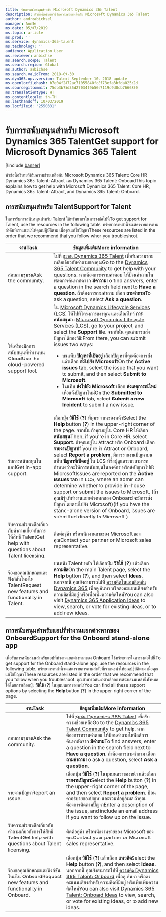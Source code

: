 ```yaml
---
title: รับการสนับสนุนสำหรับ Microsoft Dynamics 365 Talent
description: หัวข้อนี้อธิบายวิธีรับความช่วยเหลือกับ Microsoft Dynamics 365 Talent
author: andreabichsel
manager: AnnBe
ms.date: 05/07/2019
ms.topic: article
ms.prod: ''
ms.service: dynamics-365-talent
ms.technology: ''
audience: Application User
ms.reviewer: anbichse
ms.search.scope: Talent
ms.search.region: Global
ms.author: anbichse
ms.search.validFrom: 2018-09-30
ms.dyn365.ops.version: Talent September 10, 2018 update
ms.openlocfilehash: b7e04f2872ac71055840fc8f73efa3bfda025c2d
ms.sourcegitcommit: 75db3b75d35d27034f9b56e7119c9d0cb7666830
ms.translationtype: HT
ms.contentlocale: th-TH
ms.lasthandoff: 10/03/2019
ms.locfileid: "2550331"
---
```

# <a name="get-support-for-microsoft-dynamics-365-talent"></a><span data-ttu-id="3ffd5-103">รับการสนับสนุนสำหรับ Microsoft Dynamics 365 Talent</span><span class="sxs-lookup"><span data-stu-id="3ffd5-103">Get support for Microsoft Dynamics 365 Talent</span></span>

[!include [banner](includes/banner.md)]

<span data-ttu-id="3ffd5-104">หัวข้อนี้อธิบายวิธีรับความช่วยเหลือกับ Microsoft Dynamics 365 Talent: Core HR Dynamics 365 Talent: Attract และ Dynamics 365 Talent: Onboard</span><span class="sxs-lookup"><span data-stu-id="3ffd5-104">This topic explains how to get help with Microsoft Dynamics 365 Talent: Core HR, Dynamics 365 Talent: Attract, and Dynamics 365 Talent: Onboard.</span></span>

## <a name="support-for-talent"></a><span data-ttu-id="3ffd5-105">การสนับสนุนสำหรับ Talent</span><span class="sxs-lookup"><span data-stu-id="3ffd5-105">Support for Talent</span></span>

<span data-ttu-id="3ffd5-106">ในการรับการสนับสนุนสำหรับ Talent ใช้ทรัพยากรในตารางต่อไปนี้</span><span class="sxs-lookup"><span data-stu-id="3ffd5-106">To get support for Talent, use the resources in the following table.</span></span> <span data-ttu-id="3ffd5-107">ทรัพยากรเหล่านี้จะแสดงรายการตามลำดับที่เราแนะนำให้คุณปฏิบัติตาม เมื่อคุณแก้ไขปัญหา</span><span class="sxs-lookup"><span data-stu-id="3ffd5-107">These resources are listed in the order that we recommend that you follow when you troubleshoot.</span></span>

| <span data-ttu-id="3ffd5-108">งาน</span><span class="sxs-lookup"><span data-stu-id="3ffd5-108">Task</span></span> | <span data-ttu-id="3ffd5-109">ข้อมูลเพิ่มเติม</span><span class="sxs-lookup"><span data-stu-id="3ffd5-109">More information</span></span> |
|------|------------------|
| <span data-ttu-id="3ffd5-110">สอบถามชุมชน</span><span class="sxs-lookup"><span data-stu-id="3ffd5-110">Ask the community.</span></span> | <span data-ttu-id="3ffd5-111">ไปที่ [ชุมชน Dynamics 365 Talent](https://community.dynamics.com/365/talent) เพื่อรับความช่วยเหลือเกี่ยวกับคำถามของคุณ</span><span class="sxs-lookup"><span data-stu-id="3ffd5-111">Go to the [Dynamics 365 Talent Community](https://community.dynamics.com/365/talent) to get help with your questions.</span></span> <span data-ttu-id="3ffd5-112">หากต้องการทราบคำตอบ ให้ป้อนคำถามในฟิลด์การค้นหาถัดจาก **มีคำถาม**</span><span class="sxs-lookup"><span data-stu-id="3ffd5-112">To find answers, enter a question in the search field next to **Have a question**.</span></span> <span data-ttu-id="3ffd5-113">ถ้าต้องการถามคำถาม เลือก **ถามคำถาม**</span><span class="sxs-lookup"><span data-stu-id="3ffd5-113">To ask a question, select **Ask a question**.</span></span> |
| <span data-ttu-id="3ffd5-114">ใช้เครื่องมือการสนับสนุนที่ทำงานบน Cloud</span><span class="sxs-lookup"><span data-stu-id="3ffd5-114">Use the cloud-powered support tool.</span></span> | <span data-ttu-id="3ffd5-115">ใน [Microsoft Dynamics Lifecycle Services (LCS)](https://lcs.dynamics.com/) ให้ไปที่โครงการของคุณ และเลือกไทล์ **การสนับสนุน**</span><span class="sxs-lookup"><span data-stu-id="3ffd5-115">In [Microsoft Dynamics Lifecycle Services (LCS)](https://lcs.dynamics.com/), go to your project, and select the **Support** tile.</span></span> <span data-ttu-id="3ffd5-116">จากที่นั่น คุณสามารถส่งปัญหาได้สองวิธี:</span><span class="sxs-lookup"><span data-stu-id="3ffd5-116">From there, you can submit issues two ways:</span></span><ul><li><span data-ttu-id="3ffd5-117">บนแท็บ **ปัญหาที่เปิดอยู่** เลือกปัญหาที่คุณต้องการส่ง แล้วเลือก **ส่งไปยัง Microsoft**</span><span class="sxs-lookup"><span data-stu-id="3ffd5-117">On the **Active issues** tab, select the issue that you want to submit, and then select **Submit to Microsoft**.</span></span></li><li><span data-ttu-id="3ffd5-118">ในแท็บ **ส่งไปยัง Microsoft** เลือก **ส่งเหตุการณ์ใหม่** เพื่อแจ้งปัญหาใหม่</span><span class="sxs-lookup"><span data-stu-id="3ffd5-118">On the **Submitted to Microsoft** tab, select **Submit a new Incident** to submit a new issue.</span></span></li></ul> |
| <span data-ttu-id="3ffd5-119">รับการสนับสนุนในแอป</span><span class="sxs-lookup"><span data-stu-id="3ffd5-119">Get in-app support.</span></span> | <span data-ttu-id="3ffd5-120">เลือกปุ่ม **วิธีใช้** (**?**) ที่มุมขวาบนของหน้า</span><span class="sxs-lookup"><span data-stu-id="3ffd5-120">Select the **Help** button (**?**) in the upper-right corner of the page.</span></span> <span data-ttu-id="3ffd5-121">จากนั้น ถ้าคุณอยู่ใน Core HR ให้เลือก **สนับสนุน**</span><span class="sxs-lookup"><span data-stu-id="3ffd5-121">Then, if you're in Core HR, select **Support**.</span></span> <span data-ttu-id="3ffd5-122">ถ้าคุณอยู่ใน Attract หรือ Onboard เลือก **รายงานปัญหา**</span><span class="sxs-lookup"><span data-stu-id="3ffd5-122">If you're in Attract or Onboard, select **Report a problem**.</span></span> <span data-ttu-id="3ffd5-123">มีการรายงานปัญหาบนแท็บ **ปัญหาที่เปิดอยู่** ใน LCS ที่ซึ่งผู้ดูแลระบบสามารถกำหนดว่าจะให้การสนับสนุนในองค์กร หรือส่งปัญหาไปยัง Microsoft</span><span class="sxs-lookup"><span data-stu-id="3ffd5-123">Issues are reported on the **Active issues** tab in LCS, where an admin can determine whether to provide in-house support or submit the issues to Microsoft.</span></span> <span data-ttu-id="3ffd5-124">(ถ้าคุณมีรุ่นที่ทำงานแยกต่างหากของ Onboard จะมีการส่งปัญหาโดยตรงไปยัง Microsoft)</span><span class="sxs-lookup"><span data-stu-id="3ffd5-124">(If you have the stand-alone version of Onboard, issues are submitted directly to Microsoft.)</span></span> |
| <span data-ttu-id="3ffd5-125">รับความช่วยเหลือเกี่ยวกับคำถามเกี่ยวกับการให้สิทธิ์ Talent</span><span class="sxs-lookup"><span data-stu-id="3ffd5-125">Get help with questions about Talent licensing.</span></span> | <span data-ttu-id="3ffd5-126">ติดต่อคู่ค้า หรือพนักงานขายของ Microsoft ของคุณ</span><span class="sxs-lookup"><span data-stu-id="3ffd5-126">Contact your partner or Microsoft sales representative.</span></span> |
| <span data-ttu-id="3ffd5-127">ร้องขอคุณลักษณะและฟังก์ชันใหม่ใน Talent</span><span class="sxs-lookup"><span data-stu-id="3ffd5-127">Request new features and functionality in Talent.</span></span> | <span data-ttu-id="3ffd5-128">บนหน้า Talent หลัก ให้เลือกปุ่ม **วิธีใช้** (**?**) แล้วเลือก **ความคิด**</span><span class="sxs-lookup"><span data-stu-id="3ffd5-128">On the main Talent page, select the **Help** button (**?**), and then select **Ideas**.</span></span> <span data-ttu-id="3ffd5-129">นอกจากนี้ คุณยังสามารถไปที่ [ความคิดในแอพลิเคชัน Dynamics 365](https://experience.dynamics.com/ideas/) เพื่อดู ค้นหา หรือลงคะแนนเสียงสำหรับความคิดที่มีอยู่ หรือเพื่อเพิ่มความคิดใหม่</span><span class="sxs-lookup"><span data-stu-id="3ffd5-129">You can also visit [Dynamics 365 Application Ideas](https://experience.dynamics.com/ideas/) to view, search, or vote for existing ideas, or to add new ideas.</span></span> |

## <a name="support-for-the-onboard-stand-alone-app"></a><span data-ttu-id="3ffd5-130">การสนับสนุนสำหรับแอปที่ทำงานแยกต่างหากของ Onboard</span><span class="sxs-lookup"><span data-stu-id="3ffd5-130">Support for the Onboard stand-alone app</span></span>

<span data-ttu-id="3ffd5-131">เพื่อรับการสนับสนุนสำหรับแอปที่ทำงานแยกต่างหากของ Onboard ใช้ทรัพยากรในตารางต่อไปนี้</span><span class="sxs-lookup"><span data-stu-id="3ffd5-131">To get support for the Onboard stand-alone app, use the resources in the following table.</span></span> <span data-ttu-id="3ffd5-132">ทรัพยากรเหล่านี้จะแสดงรายการตามลำดับที่เราแนะนำให้คุณปฏิบัติตาม เมื่อคุณแก้ไขปัญหา</span><span class="sxs-lookup"><span data-stu-id="3ffd5-132">These resources are listed in the order that we recommend that you follow when you troubleshoot.</span></span> <span data-ttu-id="3ffd5-133">คุณสามารถค้นหาตัวเลือกการสนับสนุนเหล่านี้ทั้งหมดได้โดยการเลือกปุ่ม **วิธีใช้** (**?**) ในมุมบนขวาของหน้า</span><span class="sxs-lookup"><span data-stu-id="3ffd5-133">You can find all these support options by selecting the **Help** button (**?**) in the upper-right corner of the page.</span></span>

| <span data-ttu-id="3ffd5-134">งาน</span><span class="sxs-lookup"><span data-stu-id="3ffd5-134">Task</span></span> | <span data-ttu-id="3ffd5-135">ข้อมูลเพิ่มเติม</span><span class="sxs-lookup"><span data-stu-id="3ffd5-135">More information</span></span> |
|------|------------------|
| <span data-ttu-id="3ffd5-136">สอบถามชุมชน</span><span class="sxs-lookup"><span data-stu-id="3ffd5-136">Ask the community.</span></span> | <span data-ttu-id="3ffd5-137">ไปที่ [ชุมชน Dynamics 365 Talent](https://community.dynamics.com/365/talent) เพื่อรับความช่วยเหลือ</span><span class="sxs-lookup"><span data-stu-id="3ffd5-137">Go to the [Dynamics 365 Talent Community](https://community.dynamics.com/365/talent) to get help.</span></span> <span data-ttu-id="3ffd5-138">หากต้องการทราบคำตอบ ให้ป้อนคำถามในฟิลด์การค้นหาถัดจาก **มีคำถาม**</span><span class="sxs-lookup"><span data-stu-id="3ffd5-138">To find answers, enter a question in the search field next to **Have a question**.</span></span> <span data-ttu-id="3ffd5-139">ถ้าต้องการถามคำถาม เลือก **ถามคำถาม**</span><span class="sxs-lookup"><span data-stu-id="3ffd5-139">To ask a question, select **Ask a question**.</span></span> |
| <span data-ttu-id="3ffd5-140">รายงานปัญหา</span><span class="sxs-lookup"><span data-stu-id="3ffd5-140">Report an issue.</span></span> | <span data-ttu-id="3ffd5-141">เลือกปุ่ม **วิธีใช้** (**?**) ในมุมบนขวาของหน้า แล้วเลือก **รายงานปัญหา**</span><span class="sxs-lookup"><span data-stu-id="3ffd5-141">Select the **Help** button (**?**) in the upper-right corner of the page, and then select **Report a problem**.</span></span> <span data-ttu-id="3ffd5-142">ป้อนคำอธิบายของปัญหา และรวมที่อยู่อีเมล ถ้าคุณต้องการติดตามปัญหา</span><span class="sxs-lookup"><span data-stu-id="3ffd5-142">Enter a description of the issue, and include an email address if you want to follow up on the issue.</span></span> |
| <span data-ttu-id="3ffd5-143">รับความช่วยเหลือเกี่ยวกับคำถามเกี่ยวกับการให้สิทธิ์ Talent</span><span class="sxs-lookup"><span data-stu-id="3ffd5-143">Get help with questions about Talent licensing.</span></span> | <span data-ttu-id="3ffd5-144">ติดต่อคู่ค้า หรือพนักงานขายของ Microsoft ของคุณ</span><span class="sxs-lookup"><span data-stu-id="3ffd5-144">Contact your partner or Microsoft sales representative.</span></span> |
| <span data-ttu-id="3ffd5-145">ร้องขอคุณลักษณะและฟังก์ชันใหม่ใน Onboard</span><span class="sxs-lookup"><span data-stu-id="3ffd5-145">Request new features and functionality in Onboard.</span></span> | <span data-ttu-id="3ffd5-146">เลือกปุ่ม **วิธีใช้** (**?**) แล้วเลือก **แนวคิด**</span><span class="sxs-lookup"><span data-stu-id="3ffd5-146">Select the **Help** button (**?**), and then select **Ideas**.</span></span> <span data-ttu-id="3ffd5-147">นอกจากนี้ คุณยังสามารถไปที่ [ความคิด Dynamics 365 Talent: Onboard](https://experience.dynamics.com/ideas/categories/?forum=569a7fb2-8327-e911-a95a-000d3a4f3883&forumName=Dynamics%20365%20for%20Talent%3A%20Onboard) เพื่อดู ค้นหา หรือลงคะแนนเสียงสำหรับความคิดที่มีอยู่ หรือเพื่อเพิ่มความคิดใหม่</span><span class="sxs-lookup"><span data-stu-id="3ffd5-147">You can also visit [Dynamics 365 Talent: Onboard Ideas](https://experience.dynamics.com/ideas/categories/?forum=569a7fb2-8327-e911-a95a-000d3a4f3883&forumName=Dynamics%20365%20for%20Talent%3A%20Onboard) to view, search, or vote for existing ideas, or to add new ideas.</span></span> |
